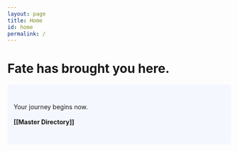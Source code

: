 ```yaml
---
layout: page
title: Home
id: home
permalink: /
---
```


# Fate has brought you here.

<p style="padding: 3em 1em; background: #f5f7ff; border-radius: 4px;">
  Your journey begins now. <br><br>
  <span style="font-weight: bold">[[Master Directory]]</span>
</p>

<style>
  .wrapper {
    max-width: 46em;
  }
</style>
